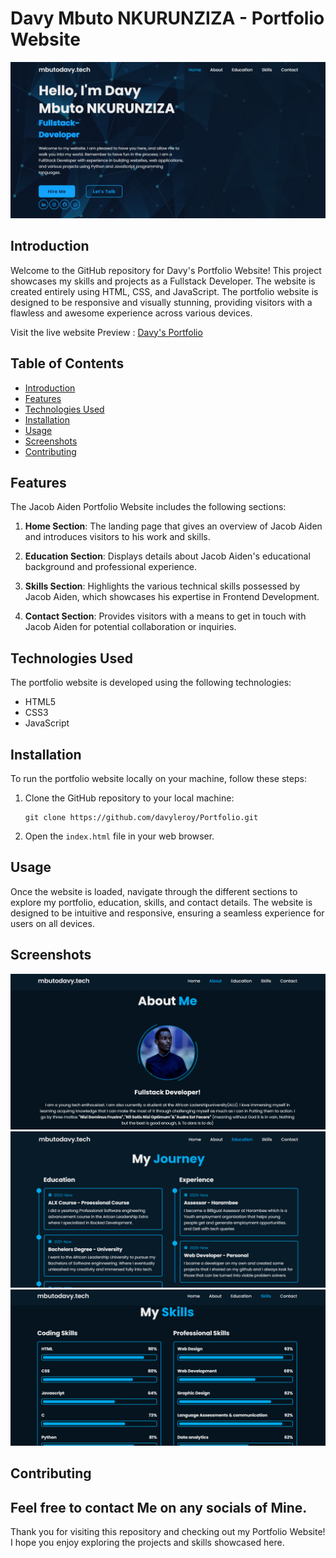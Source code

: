 # Davy Mbuto NKURUNZIZA - Portfolio Website

![Davy Portfolio](./screenshots/prev1.png)

## Introduction

Welcome to the GitHub repository for Davy's Portfolio Website! This project showcases my skills and projects as a Fullstack Developer. The website is created entirely using HTML, CSS, and JavaScript. The portfolio website is designed to be responsive and visually stunning, providing visitors with a flawless and awesome experience across various devices.

Visit the live website Preview : [Davy's Portfolio](https://github.com/davyleroy/Portfolio)

## Table of Contents

- [Introduction](#introduction)
- [Features](#features)
- [Technologies Used](#technologies-used)
- [Installation](#installation)
- [Usage](#usage)
- [Screenshots](#screenshots)
- [Contributing](#contributing)

## Features

The Jacob Aiden Portfolio Website includes the following sections:

1. **Home Section**: The landing page that gives an overview of Jacob Aiden and introduces visitors to his work and skills.

2. **Education Section**: Displays details about Jacob Aiden's educational background and professional experience.

3. **Skills Section**: Highlights the various technical skills possessed by Jacob Aiden, which showcases his expertise in Frontend Development.

4. **Contact Section**: Provides visitors with a means to get in touch with Jacob Aiden for potential collaboration or inquiries.

## Technologies Used

The portfolio website is developed using the following technologies:

- HTML5
- CSS3
- JavaScript

## Installation

To run the portfolio website locally on your machine, follow these steps:

1. Clone the GitHub repository to your local machine:
   ```
   git clone https://github.com/davyleroy/Portfolio.git
   ```
2. Open the `index.html` file in your web browser.

## Usage

Once the website is loaded, navigate through the different sections to explore my portfolio, education, skills, and contact details. The website is designed to be intuitive and responsive, ensuring a seamless experience for users on all devices.

## Screenshots

![Screenshot 1](./screenshots/prev2.png)
![Screenshot 2](./screenshots/prev3.png)
![Screenshot 3](./screenshots/prev4.png)

## Contributing

Feel free to contact Me on any socials of Mine. 
---

Thank you for visiting this repository and checking out my Portfolio Website! I hope you enjoy exploring the projects and skills showcased here.
